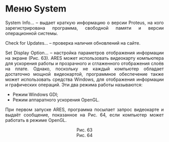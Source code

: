 # Меню System

<div style="text-align:justify;">
<p>System Info… – выдает краткую информацию о версии Proteus, на кого зарегистрирована программа, свободной памяти и версии операционной системы.</p>
<p>Check for Updates… – проверка наличия обновлений на сайте.</p>
<p>Set Display Option… – настройка параметров отображения информации на экране (Рис. 63). ARES может использовать видеокарту компьютера для ускорения работы и прозрачного и сглаженного отображения слоёв на плате. Однако, поскольку не каждый компьютер обладает достаточно мощной видеокартой, программное обеспечение также может использовать средства Windows, для отображения информации и графических операций. Эти два режима работы называются:</p>
<ul>
<li>Режим Windows GDI;</li>
<li>Режим аппаратного ускорения OpenGL.</li>
</ul>
<p>При первом запуске ARES, программа посылает запрос видеокарте и выдаёт сообщение, показанное на Рис. 64, если компьютер может работать в режиме OpenGL.</p>
<center><img src=""></center>
<center>Рис. 63</center>
<center><img src=""></center>
<center>Рис. 64</center>
</div>